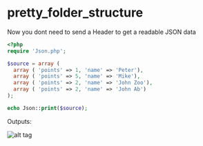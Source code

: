 # pretty_folder_structure
Now you dont need to send a Header to get a readable JSON data
```php
<?php
require 'Json.php';

$source = array (
  array ( 'points' => 1, 'name' => 'Peter'),
  array ( 'points' => 5, 'name' => 'Mike'),
  array ( 'points' => 2, 'name' => 'John Zoo'),
  array ( 'points' => 2, 'name' => 'John Ab')
);

echo Json::print($source);

```
Outputs:

![alt tag](https://github.com/Ghostff/JSON_Formater.php/SS.png)